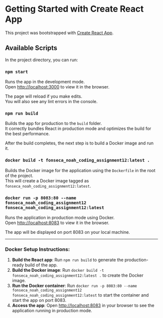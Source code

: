 # Getting Started with Create React App

This project was bootstrapped with [Create React App](https://github.com/facebook/create-react-app).

## Available Scripts

In the project directory, you can run:

### `npm start`

Runs the app in the development mode.\
Open [http://localhost:3000](http://localhost:3000) to view it in the browser.

The page will reload if you make edits.\
You will also see any lint errors in the console.

### `npm run build`

Builds the app for production to the `build` folder.\
It correctly bundles React in production mode and optimizes the build for the best performance.

After the build completes, the next step is to build a Docker image and run it.

### `docker build -t fonseca_noah_coding_assignment12:latest .`

Builds the Docker image for the application using the `Dockerfile` in the root of the project.\
This will create a Docker image tagged as `fonseca_noah_coding_assignment12:latest`.

### `docker run -p 8083:80 --name fonseca_noah_coding_assignment12  fonseca_noah_coding_assignment12:latest`

Runs the application in production mode using Docker.\
Open [http://localhost:8083](http://localhost:8083) to view it in the browser.

The app will be displayed on port 8083 on your local machine.

---

### Docker Setup Instructions:

1. **Build the React app**: Run `npm run build` to generate the production-ready build of the app.
2. **Build the Docker image**: Run `docker build -t fonseca_noah_coding_assignment12:latest .` to create the Docker image.
3. **Run the Docker container**: Run `docker run -p 8083:80 --name fonseca_noah_coding_assignment12 fonseca_noah_coding_assignment12:latest` to start the container and start the app on port 8083.
4. **Access the app**: Open [http://localhost:8083](http://localhost:8083) in your browser to see the application running in production mode.
